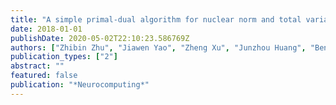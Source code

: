 ```yaml
---
title: "A simple primal-dual algorithm for nuclear norm and total variation regularization"
date: 2018-01-01
publishDate: 2020-05-02T22:10:23.586769Z
authors: ["Zhibin Zhu", "Jiawen Yao", "Zheng Xu", "Junzhou Huang", "Benxin Zhang"]
publication_types: ["2"]
abstract: ""
featured: false
publication: "*Neurocomputing*"
---
```


